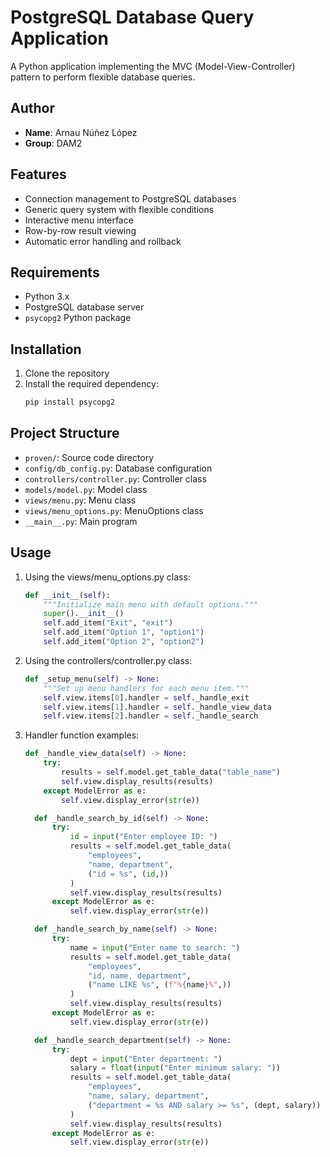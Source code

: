# PostgreSQL Database Query Application

A Python application implementing the MVC (Model-View-Controller) pattern to perform flexible database queries.

## Author

- **Name**: Arnau Núñez López
- **Group**: DAM2

## Features

- Connection management to PostgreSQL databases
- Generic query system with flexible conditions
- Interactive menu interface
- Row-by-row result viewing
- Automatic error handling and rollback

## Requirements

- Python 3.x
- PostgreSQL database server
- `psycopg2` Python package

## Installation

1. Clone the repository
2. Install the required dependency:
   ```bash
   pip install psycopg2

## Project Structure

- `proven/`: Source code directory
- `config/db_config.py`: Database configuration
- `controllers/controller.py`: Controller class
- `models/model.py`: Model class
- `views/menu.py`: Menu class
- `views/menu_options.py`: MenuOptions class
- `__main__.py`: Main program

## Usage

1. Using the views/menu_options.py class:
    ```python
    def __init__(self):
        """Initialize main menu with default options."""
        super().__init__()
        self.add_item("Exit", "exit")
        self.add_item("Option 1", "option1")
        self.add_item("Option 2", "option2")
    ```

2. Using the controllers/controller.py class:
    ```python
    def _setup_menu(self) -> None:
        """Set up menu handlers for each menu item."""
        self.view.items[0].handler = self._handle_exit
        self.view.items[1].handler = self._handle_view_data
        self.view.items[2].handler = self._handle_search
   ```

3. Handler function examples:

    ```python
    def _handle_view_data(self) -> None:
        try:
            results = self.model.get_table_data("table_name")
            self.view.display_results(results)
        except ModelError as e:
            self.view.display_error(str(e))
    ```
   
    ```python
      def _handle_search_by_id(self) -> None:
          try:
              id = input("Enter employee ID: ")
              results = self.model.get_table_data(
                  "employees",
                  "name, department",
                  ("id = %s", (id,))
              )
              self.view.display_results(results)
          except ModelError as e:
              self.view.display_error(str(e))
    ```
   
    ```python
      def _handle_search_by_name(self) -> None:
          try:
              name = input("Enter name to search: ")
              results = self.model.get_table_data(
                  "employees",
                  "id, name, department",
                  ("name LIKE %s", (f"%{name}%",))
              )
              self.view.display_results(results)
          except ModelError as e:
              self.view.display_error(str(e))
    ```
   
    ```python
      def _handle_search_department(self) -> None:
          try:
              dept = input("Enter department: ")
              salary = float(input("Enter minimum salary: "))
              results = self.model.get_table_data(
                  "employees",
                  "name, salary, department",
                  ("department = %s AND salary >= %s", (dept, salary))
              )
              self.view.display_results(results)
          except ModelError as e:
              self.view.display_error(str(e))
    ```